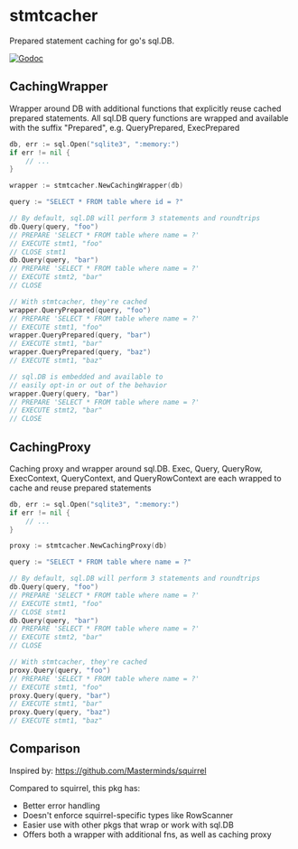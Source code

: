 # stmtcacher

Prepared statement caching for go's sql.DB.

[![Godoc](http://img.shields.io/badge/godoc-reference-blue.svg?style=flat)](https://godoc.org/github.com/segmentio/stmtcacher)

## CachingWrapper

Wrapper around DB with additional functions that explicitly reuse cached
prepared statements. All sql.DB query functions are wrapped and available
with the suffix "Prepared", e.g. QueryPrepared, ExecPrepared

``` go
db, err := sql.Open("sqlite3", ":memory:")
if err != nil {
	// ...
}

wrapper := stmtcacher.NewCachingWrapper(db)

query := "SELECT * FROM table where id = ?"

// By default, sql.DB will perform 3 statements and roundtrips
db.Query(query, "foo")
// PREPARE 'SELECT * FROM table where name = ?'
// EXECUTE stmt1, "foo"
// CLOSE stmt1
db.Query(query, "bar")
// PREPARE 'SELECT * FROM table where name = ?'
// EXECUTE stmt2, "bar"
// CLOSE

// With stmtcacher, they're cached
wrapper.QueryPrepared(query, "foo")
// PREPARE 'SELECT * FROM table where name = ?'
// EXECUTE stmt1, "foo"
wrapper.QueryPrepared(query, "bar")
// EXECUTE stmt1, "bar"
wrapper.QueryPrepared(query, "baz")
// EXECUTE stmt1, "baz"

// sql.DB is embedded and available to
// easily opt-in or out of the behavior
wrapper.Query(query, "bar")
// PREPARE 'SELECT * FROM table where name = ?'
// EXECUTE stmt2, "bar"
// CLOSE
```

## CachingProxy

Caching proxy and wrapper around sql.DB. Exec, Query, QueryRow, ExecContext,
QueryContext, and QueryRowContext are each wrapped to cache and reuse
prepared statements

``` go
db, err := sql.Open("sqlite3", ":memory:")
if err != nil {
	// ...
}

proxy := stmtcacher.NewCachingProxy(db)

query := "SELECT * FROM table where name = ?"

// By default, sql.DB will perform 3 statements and roundtrips
db.Query(query, "foo")
// PREPARE 'SELECT * FROM table where name = ?'
// EXECUTE stmt1, "foo"
// CLOSE stmt1
db.Query(query, "bar")
// PREPARE 'SELECT * FROM table where name = ?'
// EXECUTE stmt2, "bar"
// CLOSE

// With stmtcacher, they're cached
proxy.Query(query, "foo")
// PREPARE 'SELECT * FROM table where name = ?'
// EXECUTE stmt1, "foo"
proxy.Query(query, "bar")
// EXECUTE stmt1, "bar"
proxy.Query(query, "baz")
// EXECUTE stmt1, "baz"
```

## Comparison

Inspired by: https://github.com/Masterminds/squirrel

Compared to squirrel, this pkg has:
* Better error handling
* Doesn't enforce squirrel-specific types like RowScanner
* Easier use with other pkgs that wrap or work with sql.DB
* Offers both a wrapper with additional fns, as well as caching proxy

